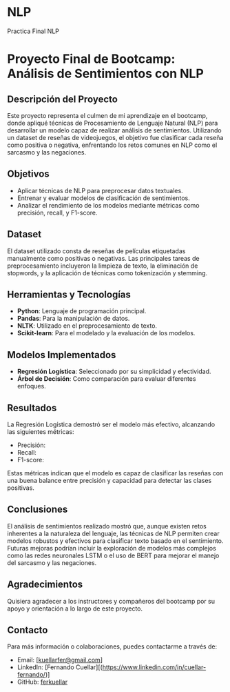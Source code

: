 # NLP
Practica Final NLP
# Proyecto Final de Bootcamp: Análisis de Sentimientos con NLP

## Descripción del Proyecto

Este proyecto representa el culmen de mi aprendizaje en el bootcamp, donde apliqué técnicas de Procesamiento de Lenguaje Natural (NLP) para desarrollar un modelo capaz de realizar análisis de sentimientos. Utilizando un dataset de reseñas de videojuegos, el objetivo fue clasificar cada reseña como positiva o negativa, enfrentando los retos comunes en NLP como el sarcasmo y las negaciones.

## Objetivos

- Aplicar técnicas de NLP para preprocesar datos textuales.
- Entrenar y evaluar modelos de clasificación de sentimientos.
- Analizar el rendimiento de los modelos mediante métricas como precisión, recall, y F1-score.

## Dataset

El dataset utilizado consta de reseñas de películas etiquetadas manualmente como positivas o negativas. Las principales tareas de preprocesamiento incluyeron la limpieza de texto, la eliminación de stopwords, y la aplicación de técnicas como tokenización y stemming.

## Herramientas y Tecnologías

- **Python**: Lenguaje de programación principal.
- **Pandas**: Para la manipulación de datos.
- **NLTK**: Utilizado en el preprocesamiento de texto.
- **Scikit-learn**: Para el modelado y la evaluación de los modelos.

## Modelos Implementados

- **Regresión Logística**: Seleccionado por su simplicidad y efectividad.
- **Árbol de Decisión**: Como comparación para evaluar diferentes enfoques.

## Resultados

La Regresión Logística demostró ser el modelo más efectivo, alcanzando las siguientes métricas:

- Precisión: 
- Recall: 
- F1-score: 

Estas métricas indican que el modelo es capaz de clasificar las reseñas con una buena balance entre precisión y capacidad para detectar las clases positivas.

## Conclusiones

El análisis de sentimientos realizado mostró que, aunque existen retos inherentes a la naturaleza del lenguaje, las técnicas de NLP permiten crear modelos robustos y efectivos para clasificar texto basado en el sentimiento. Futuras mejoras podrían incluir la exploración de modelos más complejos como las redes neuronales LSTM o el uso de BERT para mejorar el manejo del sarcasmo y las negaciones.

## Agradecimientos

Quisiera agradecer a los instructores y compañeros del bootcamp por su apoyo y orientación a lo largo de este proyecto.

## Contacto

Para más información o colaboraciones, puedes contactarme a través de:

- Email: [kuellarfer@gmail.com]
- LinkedIn: [Fernando Cuellar][(https://www.linkedin.com/in/cuellar-fernando/)]
- GitHub: [ferkuellar](https://github.com/ferkuellar)
